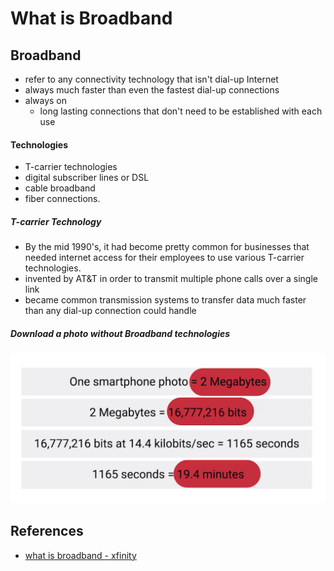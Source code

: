 # What is Broadband


## Broadband
* refer to any connectivity technology that isn't dial-up Internet
* always much faster than even the fastest dial-up connections
* always on
  * long lasting connections that don't need to be established with each use



#### Technologies
* T-carrier technologies
* digital subscriber lines or DSL
* cable broadband
* fiber connections.

##### T-carrier Technology
* By the mid 1990's, it had become pretty common for businesses that needed internet access for their employees to use various T-carrier technologies.
* invented by AT&T in order to transmit multiple phone calls over a single link
* became common transmission systems to transfer data much faster than any dial-up connection could handle


##### Download a photo without Broadband technologies

<img src="./assets/dial_up_photos.png">


## References
* [what is broadband - xfinity](https://www.xfinity.com/hub/internet/broadband)
